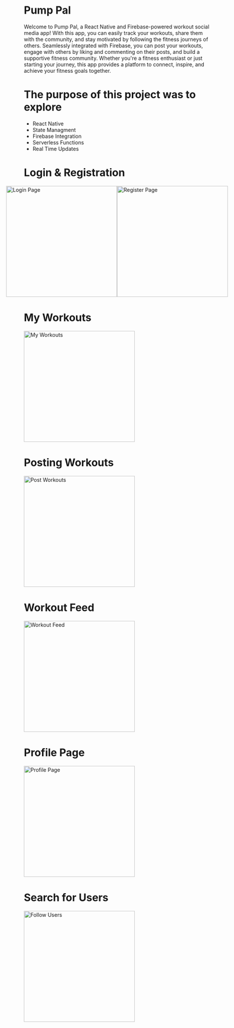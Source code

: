 # Pump Pal

Welcome to Pump Pal, a React Native and Firebase-powered workout social media app! With this app, you can easily track your workouts, share them with the community, and stay motivated by following the fitness journeys of others. Seamlessly integrated with Firebase, you can post your workouts, engage with others by liking and commenting on their posts, and build a supportive fitness community. Whether you're a fitness enthusiast or just starting your journey, this app provides a platform to connect, inspire, and achieve your fitness goals together.

# The purpose of this project was to explore
- React Native
- State Managment
- Firebase Integration
- Serverless Functions
- Real Time Updates

# Login & Registration
<div style="display: flex; justify-content: center; align-items: center;">
  <img src="./assets/signin.png" alt="Login Page" width="300">
  <img src=".//assets/register.png" alt="Register Page" width="300">
</div>


# My Workouts
<img src="./assets/myworkout.png" alt="My Workouts" width="300">

# Posting Workouts
<img src="./assets/postworkout.png" alt="Post Workouts" width="300">

# Workout Feed
<img src="./assets/feed.png" alt="Workout Feed" width="300">

# Profile Page
<img src="./assets/profile.png" alt="Profile Page" width="300">

# Search for Users
<img src="./assets/search.png" alt="Follow Users" width="300">
